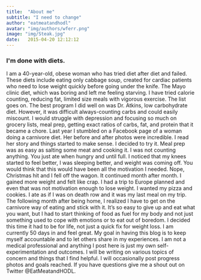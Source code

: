 ```yaml
---
title:  "About me"
subtitle: "I need to change"
author: "eatmeatandhodl"
avatar: "img/authors/wferr.png"
image: "img/Steak.jpg"
date:   2015-04-20 12:12:12
---
```


### I'm done with diets.
I am a 40-year-old, obese woman who has tried diet after diet and failed. These diets include eating only cabbage soup, created for cardiac patients who need to lose weight quickly before going under the knife. The Mayo clinic diet, which was boring and left me feeling starving. I have tried calorie counting, reducing fat, limited size meals with vigorous exercise.  The list goes on. The best program I did well on was Dr. Atkins, low carbohydrate diet. However, it was difficult always-counting carbs and could easily miscount. I would struggle with depression and focusing so much on grocery lists, meal prep, getting exact ratios of carbs, fat, and protein that it became a chore. Last year I stumbled on a Facebook page of a woman doing a carnivore diet. Her before and after photos were incredible. I read her story and things started to make sense. I decided to try it. Meal prep was as easy as salting some meat and cooking it. I was not counting anything. You just ate when hungry and until full. I noticed that my knees started to feel better, I was sleeping better, and weight was coming off. You would think that this would have been all the motivation I needed. Nope, Christmas hit and I fell off the wagon. It continued month after month. I gained more weight and felt like crap. I had a trip to Europe planned and even that was not motivation enough to lose weight. I wanted my pizza and cookies. I ate as if I was on death row and it was my last meal on my trip. The following month after being home, I realized I have to get on the carnivore way of eating and stick with it. It’s so easy to give up and eat what you want, but I had to start thinking of food as fuel for my body and not just something used to cope with emotions or to eat out of boredom. I decided this time it had to be for life, not just a quick fix for weight loss. I am currently 50 days in and feel great. My goal in having this blog is to keep myself accountable and to let others share in my experiences. I am not a medical professional and anything I post here is just my own self-experimentation and outcomes. I will be writing on various topics of concern and things that I find helpful. I will occasionally post progress photos and goals reached. If you have questions give me a shout out on Twitter @EatMeatandHODL.
